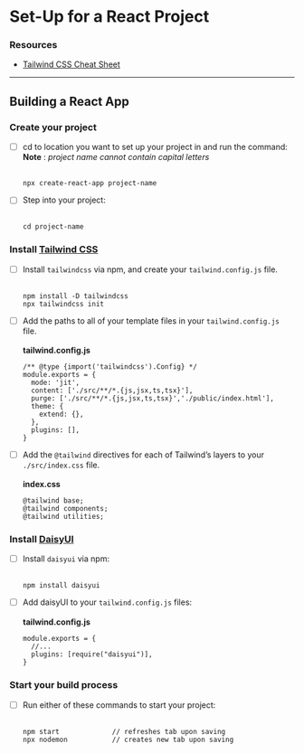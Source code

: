 # Set-Up for a React Project

### Resources
- [Tailwind CSS Cheat Sheet](https://nerdcave.com/tailwind-cheat-sheet)
***
## Building a React App

### Create your project
- [ ] cd to location you want to set up your project in and run the command:  
  __Note__ : *project name cannot contain capital letters*<br><br>
  
      npx create-react-app project-name
      
- [ ] Step into your project: <br><br>
      
      cd project-name

### Install [Tailwind CSS](https://tailwindcss.com/)
- [ ] Install `tailwindcss` via npm, and create your `tailwind.config.js` file.<br><br>
     
      npm install -D tailwindcss
      npx tailwindcss init
      
- [ ] Add the paths to all of your template files in your `tailwind.config.js` file.<br><br>
      **tailwind.config.js**
      
      /** @type {import('tailwindcss').Config} */
      module.exports = {
        mode: 'jit',
        content: ['./src/**/*.{js,jsx,ts,tsx}'],
        purge: ['./src/**/*.{js,jsx,ts,tsx}','./public/index.html'],
        theme: {
          extend: {},
        },
        plugins: [],
      }
      
- [ ] Add the `@tailwind` directives for each of Tailwind’s layers to your `./src/index.css` file.<br><br>
      **index.css**
      
      @tailwind base;
      @tailwind components;
      @tailwind utilities;
      

### Install [DaisyUI](https://daisyui.com/)
- [ ] Install `daisyui` via npm:<br><br>
      
      npm install daisyui
      
- [ ] Add daisyUI to your `tailwind.config.js` files:<br><br>
      **tailwind.config.js**
      
      module.exports = {
        //...
        plugins: [require("daisyui")],
      }
      

### Start your build process
- [ ] Run either of these commands to start your project:<br><br>
      
      npm start             // refreshes tab upon saving
      npx nodemon           // creates new tab upon saving
      
